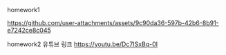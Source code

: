 homework1

https://github.com/user-attachments/assets/9c90da36-597b-42b6-8b91-e7242ce8c045

homework2
유튜브 링크 https://youtu.be/Dc7ISxBq-0I

